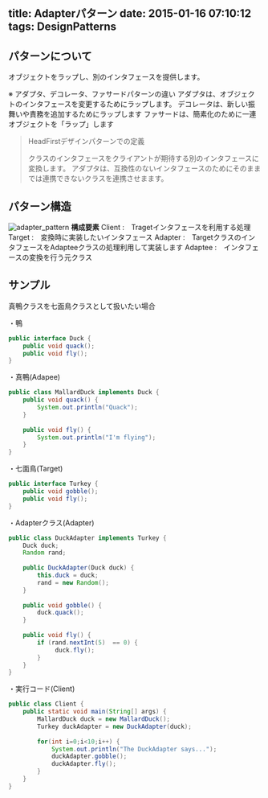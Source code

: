 title: Adapterパターン
date: 2015-01-16 07:10:12
tags: DesignPatterns
---

## パターンについて
オブジェクトをラップし、別のインタフェースを提供します。

※ アダプタ、デコレータ、ファサードパターンの違い
アダプタは、オブジェクトのインタフェースを変更するためにラップします。
デコレータは、新しい振舞いや責務を追加するためにラップします
ファサードは、簡素化のために一連オブジェクトを「ラップ」します

>HeadFirstデザインパターンでの定義
>
>クラスのインタフェースをクライアントが期待する別のインタフェースに変換します。
>アダプタは、互換性のないインタフェースのためにそのままでは連携できないクラスを連携させまます。


## パターン構造
![adapter_pattern](/image/DesignPattern/adapter.png)
**構成要素**
Client :　Tragetインタフェースを利用する処理
Target :　変換時に実装したいインタフェース
Adapter :　TargetクラスのインタフェースをAdapteeクラスの処理利用して実装します
Adaptee	:　インタフェースの変換を行う元クラス


## サンプル
真鴨クラスを七面鳥クラスとして扱いたい場合

・鴨
``` java
public interface Duck {
	public void quack();
	public void fly();
}
```

・真鴨(Adapee)
``` java
public class MallardDuck implements Duck {
	public void quack() {
		System.out.println("Quack");
	}
 
	public void fly() {
		System.out.println("I'm flying");
	}
}
```

・七面鳥(Target)
``` java
public interface Turkey {
	public void gobble();
	public void fly();
}
```

・Adapterクラス(Adapter)
``` java
public class DuckAdapter implements Turkey {
	Duck duck;
	Random rand;
 
	public DuckAdapter(Duck duck) {
		this.duck = duck;
		rand = new Random();
	}
    
	public void gobble() {
		duck.quack();
	}
  
	public void fly() {
		if (rand.nextInt(5)  == 0) {
		     duck.fly();
		}
	}
}
```

・実行コード(Client)
``` java
public class Client {
	public static void main(String[] args) {
		MallardDuck duck = new MallardDuck();
		Turkey duckAdapter = new DuckAdapter(duck);
 
		for(int i=0;i<10;i++) {
			System.out.println("The DuckAdapter says...");
			duckAdapter.gobble();
			duckAdapter.fly();
		}
	}
}
```
